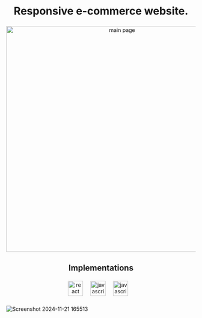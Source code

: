 <h1 align="Center">Responsive e-commerce website.</h1>

###


<div align="center">
<img width="600" alt="main page" src="https://github.com/user-attachments/assets/ac3d18e6-dc76-4e58-92b8-1430dcd9d61e">

</div>

###

<h2 align="center">Implementations</h2>

###

<div align="center">
  <img src="https://cdn.jsdelivr.net/gh/devicons/devicon/icons/react/react-original.svg" height="40" alt="react logo"  />
  <img width="12" />
  <img src="https://cdn.jsdelivr.net/gh/devicons/devicon/icons/javascript/javascript-original.svg" height="40" alt="javascript logo"  />
  <img width="12" />
  <img src="https://cdn.jsdelivr.net/gh/devicons/devicon/icons/tailwindcss/tailwindcss-original.svg" height="40" alt="javascript logo"  />
  <img width="12" />
</div>

###



![Screenshot 2024-11-21 165513]()

